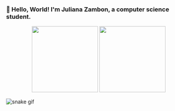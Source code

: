 ### 👋 Hello, World! I'm Juliana Zambon, a computer science student.

<div align="center">
    <img height="180rem" src="https://github-readme-stats-sigma-five.vercel.app/api?username=JulianaZambon&theme=tokyonight&show_icons=true&bg_color=0d1117&hide_border=true"  />
    <img height="180rem" src="https://github-readme-stats-sigma-five.vercel.app/api/top-langs/?username=JulianaZambon&theme=tokyonight&layout=compact&bg_color=0d1117&hide_border=true" />
</div>

![snake gif](https://github.com/JulianaZambon/JulianaZambon/blob/output/github-contribution-grid-snake.svg)
